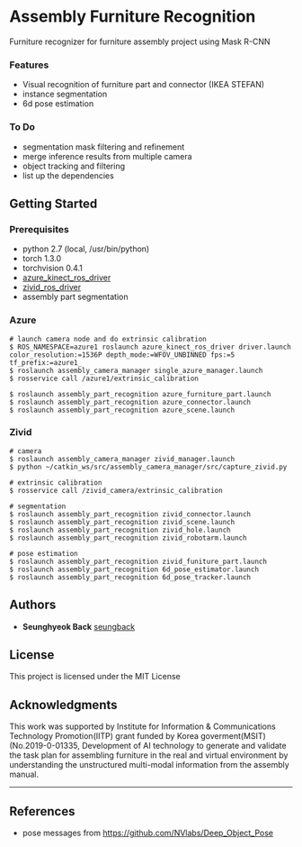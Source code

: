 # Assembly Furniture Recognition

Furniture recognizer for furniture assembly project using Mask R-CNN

### Features
- Visual recognition of furniture part and connector (IKEA STEFAN)
- instance segmentation
- 6d pose estimation

### To Do
- segmentation mask filtering and refinement
- merge inference results from multiple camera
- object tracking and filtering
- list up the dependencies

## Getting Started

### Prerequisites

- python 2.7 (local, /usr/bin/python)
- torch 1.3.0
- torchvision 0.4.1
- [azure_kinect_ros_driver](https://github.com/microsoft/Azure_Kinect_ROS_Driver)
- [zivid_ros_driver](https://github.com/zivid/zivid-ros)
- assembly part segmentation

### Azure 

```
# launch camera node and do extrinsic calibration
$ ROS_NAMESPACE=azure1 roslaunch azure_kinect_ros_driver driver.launch color_resolution:=1536P depth_mode:=WFOV_UNBINNED fps:=5  tf_prefix:=azure1_
$ roslaunch assembly_camera_manager single_azure_manager.launch 
$ rosservice call /azure1/extrinsic_calibration

$ roslaunch assembly_part_recognition azure_furniture_part.launch
$ roslaunch assembly_part_recognition azure_connector.launch
$ roslaunch assembly_part_recognition azure_scene.launch

```

### Zivid
```
# camera
$ roslaunch assembly_camera_manager zivid_manager.launch
$ python ~/catkin_ws/src/assembly_camera_manager/src/capture_zivid.py

# extrinsic calibration
$ rosservice call /zivid_camera/extrinsic_calibration

# segmentation
$ roslaunch assembly_part_recognition zivid_connector.launch
$ roslaunch assembly_part_recognition zivid_scene.launch
$ roslaunch assembly_part_recognition zivid_hole.launch
$ roslaunch assembly_part_recognition zivid_robotarm.launch

# pose estimation
$ roslaunch assembly_part_recognition zivid_funiture_part.launch
$ roslaunch assembly_part_recognition 6d_pose_estimator.launch
$ roslaunch assembly_part_recognition 6d_pose_tracker.launch

```


## Authors

* **Seunghyeok Back** [seungback](https://github.com/SeungBack)

## License

This project is licensed under the MIT License

## Acknowledgments

This work was supported by Institute for Information & Communications Technology Promotion(IITP) grant funded by Korea goverment(MSIT) (No.2019-0-01335, Development of AI technology to generate and validate the task plan for assembling furniture in the real and virtual environment by understanding the unstructured multi-modal information from the assembly manual.

---

## References

- pose messages from https://github.com/NVlabs/Deep_Object_Pose
